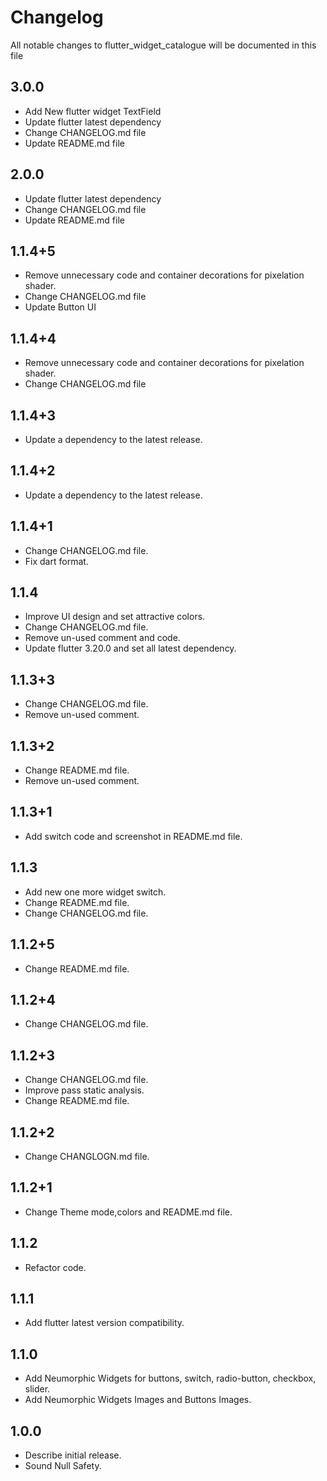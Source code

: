 # Changelog

All notable changes to flutter_widget_catalogue will be documented in this file

## 3.0.0

* Add New flutter widget TextField
* Update flutter latest dependency
* Change CHANGELOG.md file
* Update README.md file

## 2.0.0

* Update flutter latest dependency
* Change CHANGELOG.md file
* Update README.md file

## 1.1.4+5

* Remove unnecessary code and container decorations for pixelation shader.
* Change CHANGELOG.md file
* Update Button UI


## 1.1.4+4

* Remove unnecessary code and container decorations for pixelation shader.
* Change CHANGELOG.md file

## 1.1.4+3

* Update a dependency to the latest release.

## 1.1.4+2

* Update a dependency to the latest release.

## 1.1.4+1

* Change CHANGELOG.md file.
* Fix dart format.

## 1.1.4

* Improve UI design and set attractive colors.
* Change CHANGELOG.md file.
* Remove un-used comment and code.
* Update flutter 3.20.0 and set all latest dependency.

## 1.1.3+3

* Change CHANGELOG.md file.
* Remove un-used comment.

## 1.1.3+2

* Change README.md file.
* Remove un-used comment.

## 1.1.3+1

* Add switch code and screenshot in README.md file.

## 1.1.3

* Add new one more widget switch.
* Change README.md file.
* Change CHANGELOG.md file.

## 1.1.2+5

* Change README.md file.

## 1.1.2+4

* Change CHANGELOG.md file.

## 1.1.2+3

* Change CHANGELOG.md file.
* Improve pass static analysis.
* Change README.md file.

## 1.1.2+2

* Change CHANGLOGN.md file.

## 1.1.2+1

* Change Theme mode,colors and README.md file.

## 1.1.2

* Refactor code.

## 1.1.1

* Add flutter latest version compatibility.

## 1.1.0

* Add Neumorphic Widgets for buttons, switch, radio-button, checkbox, slider.
* Add Neumorphic Widgets Images and Buttons Images.

## 1.0.0

* Describe initial release.
* Sound Null Safety.